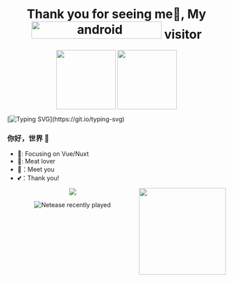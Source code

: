 <h1 align="center">Thank you for seeing me👋, My <img src="https://profile-counter.glitch.me/1411430556/count.svg" alt="android" width="300" height="40"/> visitor </h1>

<p align="center">
	<img align="center" height="137px" src="https://github-readme-stats-ten-gilt.vercel.app/api?username=1411430556&hide_title=true&hide_border=true&show_icons=true&include_all_commits=true&line_height=21&bg_color=0,EC6C6C,FFD479,FFFC79,73FA79&theme=graywhite&locale=cn" />
	<img align="center" height="137px" src="https://github-readme-stats-ten-gilt.vercel.app/api/top-langs/?username=1411430556&hide_title=true&hide_border=true&layout=compact&bg_color=0,73FA79,73FDFF,D783FF&theme=graywhite&locale=cn" />
</p>

[![Typing SVG](http://readme-typing-svg.herokuapp.com?font=Fira+Code&pause=1000&color=1EC74FDC&width=435&lines=%F0%9F%97%A8%EF%B8%8F%EF%BC%9Aconsole.log('Hello%2C+World!');%F0%9F%90%A7%3A+Focusing+on+Vue%2FNuxt;%F0%9F%8C%87%3A+Meat+lover;%F0%9F%90%B3%EF%BC%9AMeet+you;%F0%9F%92%95%EF%BC%9AThank+you!)](https://git.io/typing-svg)

### 你好，世界 👋
- 🐧: Focusing on Vue/Nuxt
- 🌇: Meat lover
- 🐳：Meet you
- 💕：Thank you!

<img align="right" width="200" src="https://cdn.jsdelivr.net/gh/YunYouJun/yun/images/yun-alpha-compressed.png">

<p align="center">
  <a href="https://card.yuy1n.io">
		<img src="https://card.yuy1n.io/card/76561198420835192/solarized-light,badge,group,bg-game,games,badges,screenshots" />
   </a>
</p>
<p align="center">
<img src="https://netease-recent-profile.vercel.app/?id=253570479&theme=card&type=0&title=最近在听&size=60" alt="Netease recently played" title="Netease recently played">
</p>
